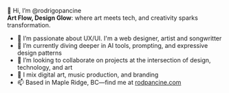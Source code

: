 👋 Hi, I’m @rodrigopancine  
**Art Flow, Design Glow**: where art meets tech, and creativity sparks transformation.

- 👀 I’m passionate about UX/UI. I'm a web designer, artist and songwritter 
- 🌱 I’m currently diving deeper in AI tools, prompting, and expressive design patterns  
- 💞️ I’m looking to collaborate on projects at the intersection of design, technology, and art  
- 🎨 I mix digital art, music production, and branding
- 📫 Based in Maple Ridge, BC—find me at [rodpancine.com](https://rodpancine.com) 

<!---
rodrigopancine/rodrigopancine is a ✨ special ✨ repository because its `README.md` (this file) appears on your GitHub profile.
You can click the Preview link to take a look at your changes.
--->
